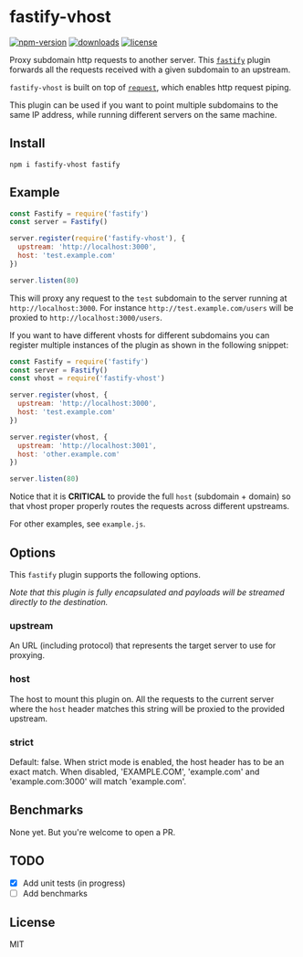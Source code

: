 # fastify-vhost
[![npm-version](https://img.shields.io/npm/v/fastify-vhost.svg)](https://www.npmjs.com/package/fastify-vhost)
[![downloads](https://img.shields.io/npm/dt/fastify-vhost.svg)](http://npm-stats.com/~packages/fastify-vhost)
[![license](https://img.shields.io/github/license/patrickpissurno/fastify-vhost.svg?maxAge=1800)](https://github.com/patrickpissurno/fastify-vhost/blob/master/LICENSE)

Proxy subdomain http requests to another server.
This [`fastify`](https://www.fastify.io) plugin forwards all the requests
received with a given subdomain to an upstream.

`fastify-vhost` is built on top of
[`request`](https://www.npmjs.com/package/request), which enables
http request piping.

This plugin can be used if you want to point multiple subdomains to the same IP address, while running different servers on the same machine.

## Install

```
npm i fastify-vhost fastify
```

## Example

```js
const Fastify = require('fastify')
const server = Fastify()

server.register(require('fastify-vhost'), {
  upstream: 'http://localhost:3000',
  host: 'test.example.com'
})

server.listen(80)
```

This will proxy any request to the `test` subdomain to the server running at `http://localhost:3000`. For instance `http://test.example.com/users` will be proxied to `http://localhost:3000/users`.

If you want to have different vhosts for different subdomains you can register multiple instances of the plugin as shown in the following snippet:

```js
const Fastify = require('fastify')
const server = Fastify()
const vhost = require('fastify-vhost')

server.register(vhost, {
  upstream: 'http://localhost:3000',
  host: 'test.example.com'
})

server.register(vhost, {
  upstream: 'http://localhost:3001',
  host: 'other.example.com'
})

server.listen(80)
```

Notice that it is **CRITICAL** to provide the full `host` (subdomain + domain) so that vhost proper properly routes the requests across different upstreams.

For other examples, see `example.js`.

## Options

This `fastify` plugin supports the following options.

*Note that this plugin is fully encapsulated and payloads will be streamed directly to the destination.*

### upstream

An URL (including protocol) that represents the target server to use for proxying.

### host

The host to mount this plugin on. All the requests to the current server where the `host` header matches this string will be proxied to the provided upstream.

### strict

Default: false. When strict mode is enabled, the host header has to be an exact match. When disabled, 'EXAMPLE.COM', 'example.com' and 'example.com:3000' will match 'example.com'.

## Benchmarks

None yet. But you're welcome to open a PR.

## TODO

* [x] Add unit tests (in progress)
* [ ] Add benchmarks

## License

MIT
